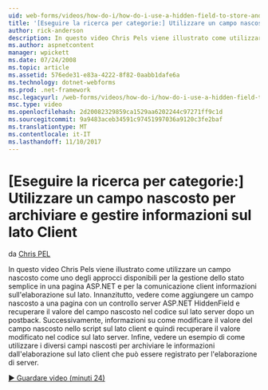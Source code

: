 ```yaml
---
uid: web-forms/videos/how-do-i/how-do-i-use-a-hidden-field-to-store-and-manipulate-client-side-information
title: '[Eseguire la ricerca per categorie:] Utilizzare un campo nascosto per archiviare e gestire informazioni sul lato Client | Documenti Microsoft'
author: rick-anderson
description: In questo video Chris Pels viene illustrato come utilizzare un campo nascosto come uno degli approcci disponibili per la gestione dello stato semplice in una pagina ASP.NET e per la comunicazione lato client...
ms.author: aspnetcontent
manager: wpickett
ms.date: 07/24/2008
ms.topic: article
ms.assetid: 576ede31-e83a-4222-8f82-0aabb1dafe6a
ms.technology: dotnet-webforms
ms.prod: .net-framework
msc.legacyurl: /web-forms/videos/how-do-i/how-do-i-use-a-hidden-field-to-store-and-manipulate-client-side-information
msc.type: video
ms.openlocfilehash: 2d20082329859ca1529aa6202244c97271ff9c1d
ms.sourcegitcommit: 9a9483aceb34591c97451997036a9120c3fe2baf
ms.translationtype: MT
ms.contentlocale: it-IT
ms.lasthandoff: 11/10/2017
---
```

<a name="how-do-i-use-a-hidden-field-to-store-and-manipulate-client-side-information"></a>[Eseguire la ricerca per categorie:] Utilizzare un campo nascosto per archiviare e gestire informazioni sul lato Client
====================
da [Chris PEL](https://twitter.com/chrispels)

In questo video Chris Pels viene illustrato come utilizzare un campo nascosto come uno degli approcci disponibili per la gestione dello stato semplice in una pagina ASP.NET e per la comunicazione client informazioni sull'elaborazione sul lato. Innanzitutto, vedere come aggiungere un campo nascosto a una pagina con un controllo server ASP.NET HiddenField e recuperare il valore del campo nascosto nel codice sul lato server dopo un postback. Successivamente, informazioni su come modificare il valore del campo nascosto nello script sul lato client e quindi recuperare il valore modificato nel codice sul lato server. Infine, vedere un esempio di come utilizzare i diversi campi nascosti per archiviare le informazioni dall'elaborazione sul lato client che può essere registrato per l'elaborazione di server.

[&#9654; Guardare video (minuti 24)](https://channel9.msdn.com/Blogs/ASP-NET-Site-Videos/how-do-i-use-a-hidden-field-to-store-and-manipulate-client-side-information)
